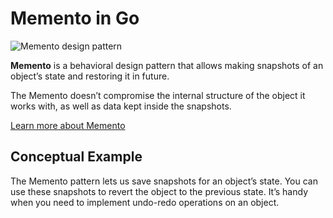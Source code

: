 **Memento** in Go
=================

![Memento design pattern](https://refactoring.guru/images/patterns/content/memento/memento-en.png)

**Memento** is a behavioral design pattern that allows making snapshots of an object’s state and restoring it in future.

The Memento doesn’t compromise the internal structure of the object it works with, as well as data kept inside the snapshots.

[Learn more about Memento](https://refactoring.guru/design-patterns/memento)

Conceptual Example
------------------

The Memento pattern lets us save snapshots for an object’s state. You can use these snapshots to revert the object to the previous state. It’s handy when you need to implement undo-redo operations on an object.